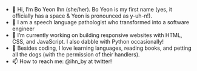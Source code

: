 - 👋 Hi, I’m Bo Yeon Ihn (she/her). Bo Yeon is my first name (yes, it officially has a space & Yeon is pronounced as y-uh-n!). 
- 👀 I am a speech language pathologist who transformed into a software engineer
- 🌱 I’m currently working on building responsive websites with HTML, CSS, and JavaScript. I also dabble with Python occasionally! 
- 💞️ Besides coding, I love learning languages, reading books, and petting all the dogs (with the permission of their handlers). 
- 📫 How to reach me: @ihn_by at twitter! 

<!---
boyeonihn/boyeonihn is a ✨ special ✨ repository because its `README.md` (this file) appears on your GitHub profile.
You can click the Preview link to take a look at your changes.
--->
